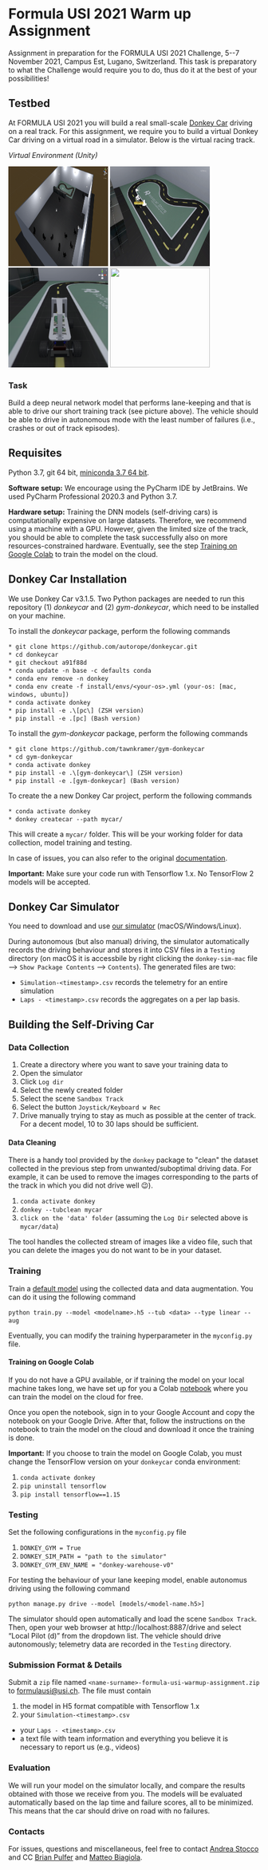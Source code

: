# Formula USI 2021 Warm up Assignment

Assignment in preparation for the FORMULA USI 2021 Challenge, 5--7 November 2021, Campus Est, Lugano, Switzerland. This task is preparatory to what the Challenge would require you to do, thus do it at the best of your possibilities!

## Testbed

At FORMULA USI 2021 you will build a real small-scale [Donkey Car](https://www.donkeycar.com/) driving on a real track. For this assignment, we require you to build a virtual Donkey Car driving on a virtual road in a simulator. Below is the virtual racing track.

*Virtual Environment (Unity)*

<img src="images/sim1.png" height="200" width="200" />
<img src="images/sim_env.png" height="200" width="200" />
<img src="images/sim2.png" height="200" width="200" />
<img src="images/sim.gif" height="200" width="200" />

### Task

Build a deep neural network model that performs lane-keeping and that is able to drive our short training track (see picture above). The vehicle should be able to drive in autonomous mode with the least number of failures (i.e., crashes or out of track episodes).

## Requisites
Python 3.7, git 64 bit, [miniconda 3.7 64 bit](https://docs.conda.io/en/latest/miniconda.html).

**Software setup:** We encourage using the PyCharm IDE by JetBrains. We used PyCharm  Professional 2020.3 and Python 3.7.

**Hardware setup:** Training the DNN models (self-driving cars) is computationally expensive on large datasets. Therefore, we recommend using a machine with a GPU. However, given the limited size of the track, you should be able to complete the task successfully also on more resources-constrained hardware. Eventually, see the step [Training on Google Colab](#training-on-google-colab) to train the model on the cloud.

## Donkey Car Installation

We use Donkey Car v3.1.5. Two Python packages are needed to run this repository (1) *donkeycar* and (2) *gym-donkeycar*, which need to be installed on your machine.

To install the *donkeycar* package, perform the following commands

```
* git clone https://github.com/autorope/donkeycar.git
* cd donkeycar
* git checkout a91f88d
* conda update -n base -c defaults conda
* conda env remove -n donkey
* conda env create -f install/envs/<your-os>.yml (your-os: [mac, windows, ubuntu])
* conda activate donkey
* pip install -e .\[pc\] (ZSH version)
* pip install -e .[pc] (Bash version)
```

To install the *gym-donkeycar* package, perform the following commands

```
* git clone https://github.com/tawnkramer/gym-donkeycar
* cd gym-donkeycar
* conda activate donkey
* pip install -e .\[gym-donkeycar\] (ZSH version)
* pip install -e .[gym-donkeycar] (Bash version)
```

To create the a new Donkey Car project, perform the following commands

```
* conda activate donkey
* donkey createcar --path mycar/
```

This will create a `mycar/` folder. This will be your working folder for data collection, model training and testing. 

In case of issues, you can also refer to the original [documentation](http://docs.donkeycar.com/guide/install_software/). 

**Important:** Make sure your code run with Tensorflow 1.x. No TensorFlow 2 models will be accepted.

## Donkey Car Simulator

You need to download and use [our simulator](https://drive.google.com/drive/folders/1iZP2LKnRvib6T6yFSuGrhwtPUpeL9pXC?usp=sharing) (macOS/Windows/Linux).

During autonomous (but also manual) driving, the simulator automatically records the driving behaviour and stores it into CSV files in a `Testing` directory (on macOS it is accessbile by right clicking the `donkey-sim-mac` file --> `Show Package Contents` --> `Contents`). The generated files are two:

* `Simulation-<timestamp>.csv` records the telemetry for an entire simulation
* `Laps - <timestamp>.csv` records the aggregates on a per lap basis.

## Building the Self-Driving Car

### Data Collection

1. Create a directory where you want to save your training data to
2. Open the simulator
3. Click `Log dir`
4. Select the newly created folder
5. Select the scene `Sandbox Track`
6. Select the button `Joystick/Keyboard w Rec`
7. Drive manually trying to stay as much as possible at the center of track. For a decent model, 10 to 30 laps should be sufficient.

#### Data Cleaning

There is a handy tool provided by the `donkey` package to "clean" the dataset collected in the previous step from unwanted/suboptimal driving data. For example, it can be used to remove the images corresponding to the parts of the track in which you did not drive well :wink:).

1. `conda activate donkey`
2. `donkey --tubclean mycar`
3. `click on the 'data' folder` (assuming the `Log Dir` selected above is `mycar/data`)

The tool handles the collected stream of images like a video file, such that you can delete the images you do not want to be in your dataset.

### Training

Train a [default model](https://docs.donkeycar.com/parts/keras/) using the collected data and data augmentation. You can do it using the following command

```
python train.py --model <modelname>.h5 --tub <data> --type linear --aug
```

Eventually, you can modify the training hyperparameter in the `myconfig.py` file.

#### Training on Google Colab

If you do not have a GPU available, or if training the model on your local machine takes long, we have set up for you a Colab [notebook](https://colab.research.google.com/drive/1gy0jwinkd1t4jYhIRraphBgtwNLj7-2s?usp=sharing) where you can train the model on the cloud for free.

Once you open the notebook, sign in to your Google Account and copy the notebook on your Google Drive. After that, follow the instructions on the notebook to train the model on the cloud and download it once the training is done.

**Important:** If you choose to train the model on Google Colab, you must change the TensorFlow version on your `donkeycar` conda environment:

1. `conda activate donkey`
2. `pip uninstall tensorflow`
3. `pip install tensorflow==1.15`

### Testing

Set the following configurations in the `myconfig.py` file

1. `DONKEY_GYM = True`
2. `DONKEY_SIM_PATH = "path to the simulator"`
3. `DONKEY_GYM_ENV_NAME = "donkey-warehouse-v0"`

For testing the behaviour of your lane keeping model, enable autonomus driving using the following command

```
python manage.py drive --model [models/<model-name.h5>]
```

The simulator should open automatically and load the scene `Sandbox Track`. Then, open your web browser at http://localhost:8887/drive and 
select “Local Pilot (d)” from the dropdown list. The vehicle should drive autonomously; telemetry data are recorded in the `Testing` directory.



### Submission Format & Details

Submit a `zip` file named `<name-surname>-formula-usi-warmup-assignment.zip` to [formulausi@usi.ch](mailto:formulausi@usi.ch). The file must contain

1. the model in H5 format compatible with Tensorflow 1.x
2. your `Simulation-<timestamp>.csv` 
* your `Laps - <timestamp>.csv` 
* a text file with team information and everything you believe it is necessary to report us (e.g., videos)


### Evaluation

We will run your model on the simulator locally, and compare the results obtained with those we receive from you. The models will be evaluated automatically based on the lap time and failure scores, all to be minimized. This means that the car should drive on road with no failures.


### Contacts

For issues, questions and miscellaneous, feel free to contact [Andrea Stocco](mailto:andrea.stocco@usi.ch) and CC [Brian Pulfer](mailto:brian.pulfer@usi.ch) and [Matteo Biagiola](mailto:matteo.biagiola@usi.ch).



